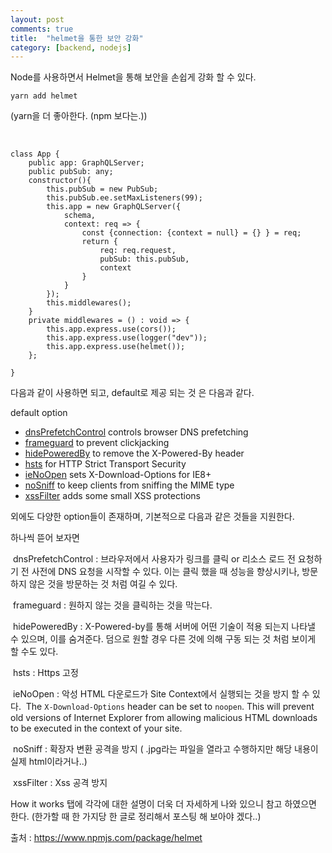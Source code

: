 ```yaml
---
layout: post
comments: true
title:  "helmet을 통한 보안 강화"
category: [backend, nodejs]
---
```


Node를 사용하면서 Helmet을 통해 보안을 손쉽게 강화 할 수 있다.

```
yarn add helmet 
```

(yarn을 더 좋아한다. (npm 보다는.))

​	

```
class App {
    public app: GraphQLServer;
    public pubSub: any;
    constructor(){
        this.pubSub = new PubSub;
        this.pubSub.ee.setMaxListeners(99);
        this.app = new GraphQLServer({
            schema,
            context: req => {
                const {connection: {context = null} = {} } = req;
                return {
                    req: req.request,
                    pubSub: this.pubSub,
                    context
                }
            }
        });
        this.middlewares();
    }
    private middlewares = () : void => {
        this.app.express.use(cors());
        this.app.express.use(logger("dev"));
        this.app.express.use(helmet());
    };

}
```

다음과 같이 사용하면 되고, default로 제공 되는 것 은 다음과 같다.

default option

- [dnsPrefetchControl](https://helmetjs.github.io/docs/dns-prefetch-control) controls browser DNS prefetching
- [frameguard](https://helmetjs.github.io/docs/frameguard/) to prevent clickjacking
- [hidePoweredBy](https://helmetjs.github.io/docs/hide-powered-by) to remove the X-Powered-By header
- [hsts](https://helmetjs.github.io/docs/hsts/) for HTTP Strict Transport Security
- [ieNoOpen](https://helmetjs.github.io/docs/ienoopen) sets X-Download-Options for IE8+
- [noSniff](https://helmetjs.github.io/docs/dont-sniff-mimetype) to keep clients from sniffing the MIME type
- [xssFilter](https://helmetjs.github.io/docs/xss-filter) adds some small XSS protections

외에도 다양한 option들이 존재하며, 기본적으로 다음과 같은 것들을 지원한다.

하나씩 뜯어 보자면

​	dnsPrefetchControl : 브라우저에서 사용자가 링크를 클릭 or 리소스 로드 전 요청하기 전 사전에 DNS 요청을 시작할 수 있다. 이는 클릭 했을 때 성능을 향상시키나, 방문하지 않은 것을 방문하는 것 처럼 여길 수 있다.

​	frameguard : 원하지 않는 것을 클릭하는 것을 막는다.

​	hidePoweredBy : X-Powered-by를 통해 서버에 어떤 기술이 적용 되는지 나타낼 수 있으며, 이를 숨겨준다. 덤으로 원할 경우 다른 것에 의해 구동 되는 것 처럼 보이게 할 수도 있다.

​	hsts : Https 고정

​	ieNoOpen : 악성 HTML 다운로드가 Site Context에서 실행되는 것을 방지 할 수 있다.
​	The `X-Download-Options` header can be set to `noopen`. This will prevent old versions of Internet Explorer from allowing malicious HTML downloads to be executed in the context of your site.

​	noSniff : 확장자 변환 공격을 방지 ( .jpg라는 파일을 열라고 수행하지만 해당 내용이 실제 html이라거나..)

​	xssFilter : Xss 공격 방지	

How it works 탭에 각각에 대한 설명이 더욱 더 자세하게 나와 있으니 참고 하였으면 한다.
(한가할 때 한 가지당 한 글로 정리해서 포스팅 해 보아야 겠다..)



출처 : https://www.npmjs.com/package/helmet